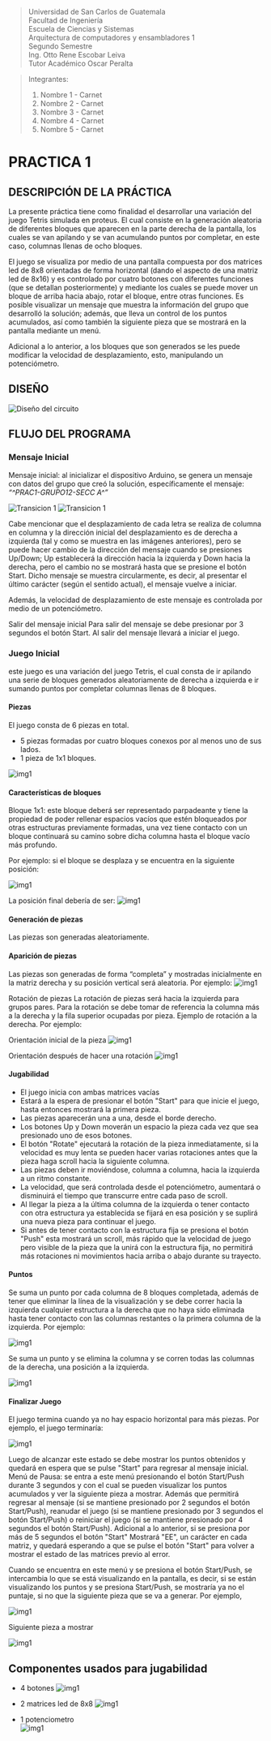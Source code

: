 > Universidad de San Carlos de Guatemala    
> Facultad de Ingeniería <br>
> Escuela de Ciencias y Sistemas <br>
> Arquitectura de computadores y ensambladores 1 <br>
> Segundo Semestre <br>
> Ing. Otto Rene Escobar Leiva <br>
> Tutor Académico Oscar Peralta <br>

> Integrantes: <br>
> 1. Nombre 1 - Carnet
> 2. Nombre 2 - Carnet
> 3. Nombre 3 - Carnet
> 4. Nombre 4 - Carnet
> 5. Nombre 5 - Carnet

# **PRACTICA 1**

## DESCRIPCIÓN DE LA PRÁCTICA

La presente práctica tiene como finalidad el desarrollar una variación del juego Tetris simulada en proteus. El cual consiste en la generación aleatoria de diferentes bloques que aparecen en la parte derecha de la pantalla, los cuales se van apilando y se van acumulando puntos por completar, en este caso, columnas llenas de ocho bloques.

El juego se visualiza por medio de una pantalla compuesta por dos matrices led de 8x8 orientadas de forma horizontal (dando el aspecto de una matriz led de 8x16) y es controlado por cuatro botones con diferentes funciones (que se detallan posteriormente) y mediante los cuales se puede mover un bloque de arriba hacia abajo, rotar el bloque, entre otras funciones. Es posible visualizar un mensaje que muestra la información del grupo que desarrolló la solución; además, que lleva un control de los puntos acumulados, así como también la siguiente pieza que se mostrará en la pantalla mediante un menú.

Adicional a lo anterior, a los bloques que son generados se les puede modificar la velocidad de desplazamiento, esto, manipulando un potenciómetro.

## DISEÑO

![Diseño del circuito](imagenes/circuito.png)

## FLUJO DEL PROGRAMA

### **Mensaje Inicial**
Mensaje inicial: al inicializar el dispositivo Arduino, se genera un mensaje con datos del grupo que creó la solución, específicamente el mensaje: *“^PRAC1-GRUPO12-SECC A^”*

![Transicion 1](imagenes/usuario/m1.png)
![Transicion 1](imagenes/usuario/m2.png)

Cabe mencionar que el desplazamiento de cada letra se realiza de columna en columna y la dirección inicial del desplazamiento es de derecha a izquierda (tal y como se muestra en las imágenes anteriores), pero se puede hacer cambio de la dirección del mensaje cuando se presiones Up/Down; Up establecerá la  dirección hacia la izquierda y Down hacia la derecha, pero el cambio no se mostrará hasta que se presione el botón Start. Dicho mensaje se muestra circularmente, es decir, al presentar el último carácter (según el sentido actual), el mensaje vuelve a iniciar.

Además, la velocidad de desplazamiento de este mensaje es controlada por medio de un potenciómetro.

Salir del mensaje inicial
Para salir del mensaje se debe presionar por 3 segundos el botón Start. Al salir del mensaje llevará a iniciar el juego.

### **Juego Inicial**
este juego es una variación del juego Tetris, el cual consta de ir apilando una serie de bloques generados aleatoriamente de derecha a izquierda e ir sumando puntos por completar columnas llenas de 8 bloques.

#### **Piezas** 
El juego consta de 6 piezas en total.
* 5 piezas formadas por cuatro bloques conexos por al menos uno de sus lados.
* 1 pieza de 1x1 bloques.

![img1](imagenes/usuario/i1.png)

#### **Características de bloques**
Bloque 1x1: este bloque deberá ser representado parpadeante y tiene la propiedad de poder rellenar espacios vacíos que estén bloqueados por otras estructuras previamente formadas, una vez tiene contacto con un bloque continuará su camino sobre dicha columna hasta el bloque vacío más profundo.

Por ejemplo: si el bloque se desplaza y se encuentra en la siguiente posición:


![img1](imagenes/usuario/i2.png)

La posición final debería de ser:
![img1](imagenes/usuario/i3.png)

#### **Generación de piezas**
Las piezas son generadas aleatoriamente.


#### **Aparición de piezas** 
Las piezas son generadas de forma “completa” y mostradas inicialmente en la matriz derecha y su posición vertical será aleatoria. Por ejemplo:
![img1](imagenes/usuario/i4.png)

Rotación de piezas
La rotación de piezas será hacia la izquierda para grupos pares. Para la rotación se debe tomar de referencia la columna más a la derecha y la fila superior ocupadas por pieza.
Ejemplo de rotación a la derecha. Por ejemplo:

Orientación inicial de la pieza
![img1](imagenes/usuario/i6.png)

Orientación después de hacer una rotación
![img1](imagenes/usuario/i7.png)

#### **Jugabilidad**
* El juego inicia con ambas matrices vacías
* Estará a la espera de presionar el botón "Start" para que inicie el juego, hasta entonces mostrará la primera pieza.
* Las piezas aparecerán una a una, desde el borde derecho.
* Los botones Up y Down moverán un espacio la pieza cada vez que sea presionado uno de esos botones.
* El botón "Rotate" ejecutará la rotación de la pieza inmediatamente, si la velocidad es muy lenta se pueden hacer varias rotaciones antes que la pieza haga scroll hacia la siguiente columna.
* Las piezas deben ir moviéndose, columna a columna, hacia la izquierda a un ritmo constante.
* La velocidad, que será controlada desde el potenciómetro, aumentará o disminuirá el tiempo que transcurre entre cada paso de scroll.
* Al llegar la pieza a la última columna de la izquierda o tener contacto con otra estructura ya establecida se fijará en esa posición y se suplirá una nueva pieza para continuar el juego.
* Si antes de tener contacto con la estructura fija se presiona el botón "Push" esta mostrará un scroll, más rápido que la velocidad de juego pero visible de la pieza que la unirá con la estructura fija, no permitirá más rotaciones ni movimientos hacia arriba o abajo durante su trayecto.


#### **Puntos** 
Se suma un punto por cada columna de 8 bloques completada, además de tener que eliminar la línea de la visualización y se debe correr hacia la izquierda cualquier estructura a la derecha que no haya sido
eliminada hasta tener contacto con las columnas restantes o la primera columna de la izquierda. Por ejemplo:

![img1](imagenes/usuario/i8.png)

Se suma un punto y se elimina la columna y se corren todas las columnas de la derecha, una posición a la izquierda.

![img1](imagenes/usuario/i9.png)


#### **Finalizar Juego** 
El juego termina cuando ya no hay espacio horizontal para más piezas.
Por ejemplo, el juego terminaría:

![img1](imagenes/usuario/i10.png)

Luego de alcanzar este estado se debe mostrar los puntos obtenidos y quedará en espera que se pulse "Start" para regresar al mensaje inicial.
Menú de Pausa: se entra a este menú presionando el botón Start/Push durante 3 segundos y con el cual se pueden visualizar los puntos acumulados y ver la siguiente pieza a mostrar. Además que permitirá regresar al mensaje (si se mantiene presionado por 2 segundos el botón Start/Push), reanudar el juego (si se mantiene presionado por 3 segundos el botón Start/Push) o reiniciar el juego (si se mantiene presionado por 4 segundos el botón Start/Push). Adicional a lo anterior, si se presiona por más de 5 segundos el botón "Start" Mostrará "EE", un carácter en cada matriz, y quedará esperando a que se pulse el botón "Start" para volver a mostrar el estado de las matrices previo al error.

Cuando se encuentra en este menú y se presiona el botón Start/Push, se intercambia lo que se está visualizando en la pantalla, es decir, si se están visualizando los puntos y se presiona Start/Push, se mostraría ya no el puntaje, si no que la siguiente pieza que se va a generar. Por ejemplo,

![img1](imagenes/usuario/i11.png)

Siguiente pieza a mostrar

![img1](imagenes/usuario/i12.png)

## Componentes usados para jugabilidad

* 4 botones
![img1](imagenes/usuario/i13.png)

* 2 matrices led de 8x8
![img1](imagenes/usuario/i14.png)

* 1 potenciometro <br>
![img1](imagenes/usuario/i15.png)
